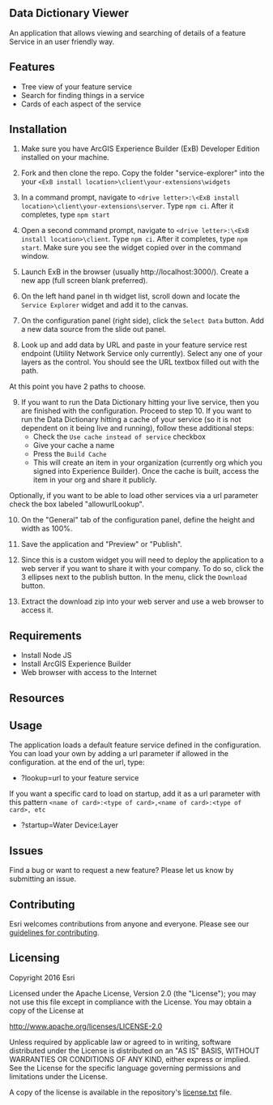 
## Data Dictionary Viewer

An application that allows viewing and searching of details of a feature Service in an user friendly way.

## Features
* Tree view of your feature service
* Search for finding things in a service
* Cards of each aspect of the service

## Installation
1. Make sure you have ArcGIS Experience Builder (ExB) Developer Edition installed on your machine.

2. Fork and then clone the repo. Copy the folder "service-explorer" into the your ```<ExB install location>\client\your-extensions\widgets```

3. In a command prompt, navigate to ```<drive letter>:\<ExB install location>\client\your-extensions\server```. Type ```npm ci```. After it completes, type ```npm start```

4. Open a second command prompt, navigate to ```<drive letter>:\<ExB install location>\client```. Type ```npm ci```. After it completes, type ```npm start```.  Make sure you see the widget copied over in the command window.

5. Launch ExB in the browser (usually http://localhost:3000/).  Create a new app (full screen blank preferred).

6. On the left hand panel in th widget list, scroll down and locate the ```Service Explorer``` widget and add it to the canvas.

7. On the configuration panel (right side), click the ```Select Data``` button. Add a new data source from the slide out panel.

8. Look up and add data by URL and paste in your feature service rest endpoint (Utility Network Service only currently). Select any one of your layers as the control.  You should see the URL textbox filled out with the path.

At this point you have 2 paths to choose.

9. If you want to run the Data Dictionary hitting your live service, then you are finished with the configuration. Proceed to step 10.
If you want to run the Data Dictionary hitting a cache of your service (so it is not dependent on it being live and running), follow these additional steps:
   - Check the ```Use cache instead of service``` checkbox
   - Give your cache a name
   - Press the ```Build Cache```
   - This will create an item in your organization (currently org which you signed into Experience Builder). Once the cache is built, access the item in your org and share it publicly.

Optionally, if you want to be able to load other services via a url parameter check the box labeled "allowurlLookup".

10. On the "General" tab of the configuration panel, define the height and width as 100%.

11. Save the application and "Preview" or "Publish".

12. Since this is a custom widget you will need to deploy the application to a web server if you want to share it with your company. To do so, click the 3 ellipses next to the publish button. In the menu, click the ```Download``` button.

13. Extract the download zip into your web server and use a web browser to access it.

## Requirements

* Install Node JS
* Install ArcGIS Experience Builder
* Web browser with access to the Internet

## Resources

## Usage

The application loads a default feature service defined in the configuration.  You can load your own by adding a url parameter if allowed in the configuration.
at the end of the url, type:
* ?lookup=url to your feature service

If you want a specific card to load on startup, add it as a url parameter with this pattern ```<name of card>:<type of card>,<name of card>:<type of card>, etc```
* ?startup=Water Device:Layer

## Issues

Find a bug or want to request a new feature?  Please let us know by submitting an issue.

## Contributing

Esri welcomes contributions from anyone and everyone. Please see our [guidelines for contributing](https://github.com/esri/contributing).

## Licensing
Copyright 2016 Esri

Licensed under the Apache License, Version 2.0 (the "License");
you may not use this file except in compliance with the License.
You may obtain a copy of the License at

   http://www.apache.org/licenses/LICENSE-2.0

Unless required by applicable law or agreed to in writing, software
distributed under the License is distributed on an "AS IS" BASIS,
WITHOUT WARRANTIES OR CONDITIONS OF ANY KIND, either express or implied.
See the License for the specific language governing permissions and
limitations under the License.

A copy of the license is available in the repository's [license.txt](https://github.com/ArcGIS/solutions-data-dictionary-viewer/edit/master/License.txt) file.
